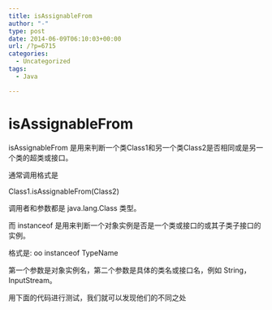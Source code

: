 ```yaml
---
title: isAssignableFrom
author: "-"
type: post
date: 2014-06-09T06:10:03+00:00
url: /?p=6715
categories:
  - Uncategorized
tags:
  - Java

---
```

# isAssignableFrom
isAssignableFrom 是用来判断一个类Class1和另一个类Class2是否相同或是另一个类的超类或接口。
  
通常调用格式是
  
Class1.isAssignableFrom(Class2)
  
调用者和参数都是 java.lang.Class 类型。

而 instanceof 是用来判断一个对象实例是否是一个类或接口的或其子类子接口的实例。
  
格式是:  oo instanceof TypeName
  
第一个参数是对象实例名，第二个参数是具体的类名或接口名，例如 String，InputStream。

用下面的代码进行测试，我们就可以发现他们的不同之处